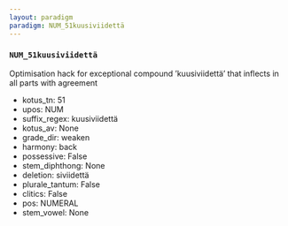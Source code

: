 ```yaml
---
layout: paradigm
paradigm: NUM_51kuusiviidettä
---
```

### ` NUM_51kuusiviidettä `

Optimisation hack for exceptional compound ’kuusiviidettä’ that inflects in all parts with agreement
* kotus_tn: 51
* upos: NUM
* suffix_regex: kuusiviidettä
* kotus_av: None
* grade_dir: weaken
* harmony: back
* possessive: False
* stem_diphthong: None
* deletion: siviidettä
* plurale_tantum: False
* clitics: False
* pos: NUMERAL
* stem_vowel: None
